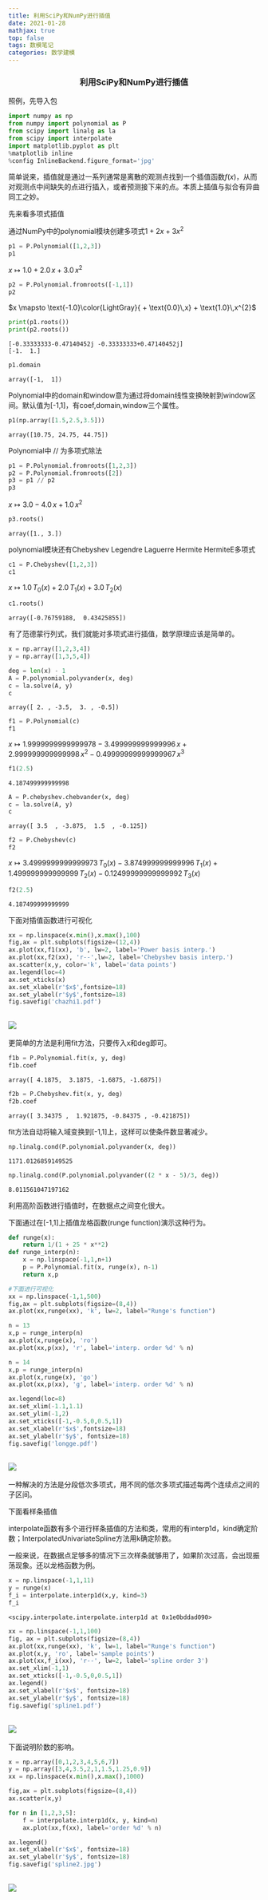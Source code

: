 ```yaml
---
title: 利用SciPy和NumPy进行插值
date: 2021-01-28
mathjax: true
top: false
tags: 数模笔记
categories: 数学建模
---
```

### <center>利用SciPy和NumPy进行插值</center>

照例，先导入包


```python
import numpy as np
from numpy import polynomial as P
from scipy import linalg as la
from scipy import interpolate
import matplotlib.pyplot as plt
%matplotlib inline
%config InlineBackend.figure_format='jpg'
```

简单说来，插值就是通过一系列通常是离散的观测点找到一个插值函数$f(x)$，从而对观测点中间缺失的点进行插入，或者预测接下来的点。本质上插值与拟合有异曲同工之妙。

先来看多项式插值

通过NumPy中的polynomial模块创建多项式$1+2x+3x^2$


```python
p1 = P.Polynomial([1,2,3])
p1
```




$x \mapsto \text{1.0} + \text{2.0}\,x + \text{3.0}\,x^{2}$




```python
p2 = P.Polynomial.fromroots([-1,1])
p2
```




$x \mapsto \text{-1.0}\color{LightGray}{ + \text{0.0}\,x} + \text{1.0}\,x^{2}$




```python
print(p1.roots())
print(p2.roots())
```

    [-0.33333333-0.47140452j -0.33333333+0.47140452j]
    [-1.  1.]



```python
p1.domain
```




    array([-1,  1])



Polynomial中的domain和window意为通过将domain线性变换映射到window区间。默认值为\[-1,1\]，有coef,domain,window三个属性。


```python
p1(np.array([1.5,2.5,3.5]))
```




    array([10.75, 24.75, 44.75])



Polynomial中 // 为多项式除法


```python
p1 = P.Polynomial.fromroots([1,2,3])
p2 = P.Polynomial.fromroots([2])
p3 = p1 // p2
p3
```




$x \mapsto \text{3.0} - \text{4.0}\,x + \text{1.0}\,x^{2}$




```python
p3.roots()
```




    array([1., 3.])



polynomial模块还有Chebyshev Legendre Laguerre Hermite HermiteE多项式


```python
c1 = P.Chebyshev([1,2,3])
c1
```




$x \mapsto \text{1.0}\,{T}_{0}(x) + \text{2.0}\,{T}_{1}(x) + \text{3.0}\,{T}_{2}(x)$




```python
c1.roots()
```




    array([-0.76759188,  0.43425855])



有了范德蒙行列式，我们就能对多项式进行插值，数学原理应该是简单的。


```python
x = np.array([1,2,3,4])
y = np.array([1,3,5,4])

deg = len(x) - 1
A = P.polynomial.polyvander(x, deg)
c = la.solve(A, y)
c
```




    array([ 2. , -3.5,  3. , -0.5])




```python
f1 = P.Polynomial(c)
f1
```




$x \mapsto \text{1.9999999999999978} - \text{3.499999999999996}\,x + \text{2.999999999999998}\,x^{2} - \text{0.49999999999999967}\,x^{3}$




```python
f1(2.5)
```




    4.187499999999998




```python
A = P.chebyshev.chebvander(x, deg)
c = la.solve(A, y)
c
```




    array([ 3.5  , -3.875,  1.5  , -0.125])




```python
f2 = P.Chebyshev(c)
f2
```




$x \mapsto \text{3.4999999999999973}\,{T}_{0}(x) - \text{3.874999999999996}\,{T}_{1}(x) + \text{1.499999999999999}\,{T}_{2}(x) - \text{0.12499999999999992}\,{T}_{3}(x)$




```python
f2(2.5)
```




    4.187499999999999



下面对插值函数进行可视化


```python
xx = np.linspace(x.min(),x.max(),100)
fig,ax = plt.subplots(figsize=(12,4))
ax.plot(xx,f1(xx), 'b', lw=2, label='Power basis interp.')
ax.plot(xx,f2(xx), 'r--',lw=2, label='Chebyshev basis interp.')
ax.scatter(x,y, color='k', label='data points')
ax.legend(loc=4)
ax.set_xticks(x)
ax.set_xlabel(r'$x$',fontsize=18)
ax.set_ylabel(r'$y$',fontsize=18)
fig.savefig('chazhi1.pdf')
```


​    
![](https://img.imgdb.cn/item/601229c23ffa7d37b3936d51.jpg)
​    


更简单的方法是利用fit方法，只要传入x和deg即可。


```python
f1b = P.Polynomial.fit(x, y, deg)
f1b.coef
```




    array([ 4.1875,  3.1875, -1.6875, -1.6875])




```python
f2b = P.Chebyshev.fit(x, y, deg)
f2b.coef
```




    array([ 3.34375 ,  1.921875, -0.84375 , -0.421875])



fit方法自动将输入域变换到\[-1,1\]上，这样可以使条件数显著减少。


```python
np.linalg.cond(P.polynomial.polyvander(x, deg))
```




    1171.0126859149525




```python
np.linalg.cond(P.polynomial.polyvander((2 * x - 5)/3, deg))
```




    8.011561047197162



利用高阶函数进行插值时，在数据点之间变化很大。

下面通过在\[-1,1\]上插值龙格函数(runge function)演示这种行为。


```python
def runge(x):
    return 1/(1 + 25 * x**2)
def runge_interp(n):
    x = np.linspace(-1,1,n+1)
    p = P.Polynomial.fit(x, runge(x), n-1)
    return x,p

#下面进行可视化
xx = np.linspace(-1,1,500)
fig,ax = plt.subplots(figsize=(8,4))
ax.plot(xx,runge(xx), 'k', lw=2, label="Runge's function")

n = 13
x,p = runge_interp(n)
ax.plot(x,runge(x), 'ro')
ax.plot(xx,p(xx), 'r', label='interp. order %d' % n)

n = 14
x,p = runge_interp(n)
ax.plot(x,runge(x), 'go')
ax.plot(xx,p(xx), 'g', label='interp. order %d' % n)

ax.legend(loc=8)
ax.set_xlim(-1.1,1.1)
ax.set_ylim(-1,2)
ax.set_xticks([-1,-0.5,0,0.5,1])
ax.set_xlabel(r'$x$',fontsize=18)
ax.set_ylabel(r'$y$', fontsize=18)
fig.savefig('longge.pdf')
```


​    
![](https://img.imgdb.cn/item/601229c23ffa7d37b3936d53.jpg)
​    


一种解决的方法是分段低次多项式，用不同的低次多项式描述每两个连续点之间的子区间。

下面看样条插值

interpolate函数有多个进行样条插值的方法和类，常用的有interp1d，kind确定阶数；InterpolatedUnivariateSpline方法用k确定阶数。

一般来说，在数据点足够多的情况下三次样条就够用了，如果阶次过高，会出现振荡现象。还以龙格函数为例。


```python
x = np.linspace(-1,1,11)
y = runge(x)
f_i = interpolate.interp1d(x,y, kind=3)
f_i
```




    <scipy.interpolate.interpolate.interp1d at 0x1e0bddad090>




```python
xx = np.linspace(-1,1,100)
fig, ax = plt.subplots(figsize=(8,4))
ax.plot(xx,runge(xx), 'k', lw=1, label="Runge's function")
ax.plot(x,y, 'ro', label='sample points')
ax.plot(xx,f_i(xx), 'r--', lw=2, label='spline order 3')
ax.set_xlim(-1,1)
ax.set_xticks([-1,-0.5,0,0.5,1])
ax.legend()
ax.set_xlabel(r'$x$', fontsize=18)
ax.set_ylabel(r'$y$', fontsize=18)
fig.savefig('spline1.pdf')
```


​    
![](https://img.imgdb.cn/item/601229c23ffa7d37b3936d56.jpg)
​    


下面说明阶数的影响。


```python
x = np.array([0,1,2,3,4,5,6,7])
y = np.array([3,4,3.5,2,1,1.5,1.25,0.9])
xx = np.linspace(x.min(),x.max(),1000)

fig,ax = plt.subplots(figsize=(8,4))
ax.scatter(x,y)

for n in [1,2,3,5]:
    f = interpolate.interp1d(x, y, kind=n)
    ax.plot(xx,f(xx), label='order %d' % n)

ax.legend()
ax.set_xlabel(r'$x$', fontsize=18)
ax.set_ylabel(r'$y$', fontsize=18)
fig.savefig('spline2.jpg')
```


​    
![](https://img.imgdb.cn/item/601229c23ffa7d37b3936d5d.jpg)
​    

